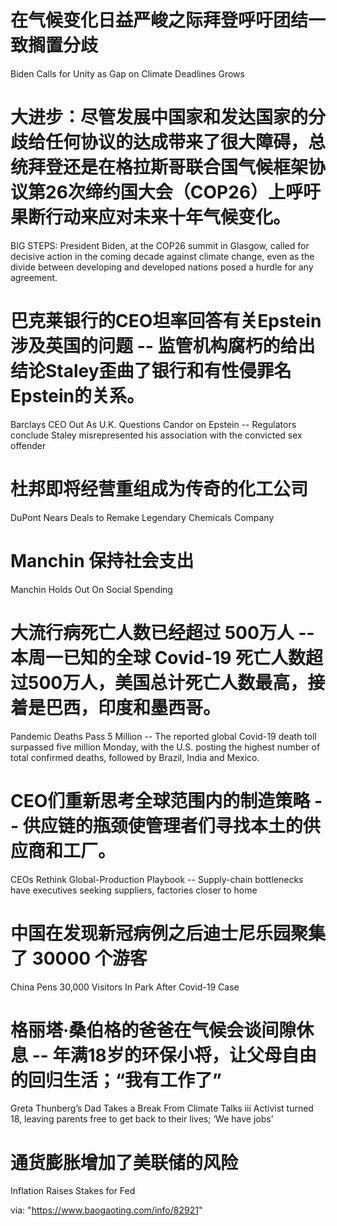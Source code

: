 [#]: subject: "华尔街日报简讯-2021-11-02"
[#]: via: "https://www.baogaoting.com/info/82921"
[#]: author: "https://www.baogaoting.com/info/82921"
[#]: collector: "guevaraya"
[#]: translator: "guevaraya "
[#]: reviewer: " "
[#]: publisher: " "
[#]: url: " "

# 在气候变化日益严峻之际拜登呼吁团结一致搁置分歧
Biden Calls for Unity as Gap on Climate Deadlines Grows
# 大进步：尽管发展中国家和发达国家的分歧给任何协议的达成带来了很大障碍，总统拜登还是在格拉斯哥联合国气候框架协议第26次缔约国大会（COP26）上呼吁果断行动来应对未来十年气候变化。
BIG STEPS: President Biden, at the COP26 summit in Glasgow, called for decisive action in the coming decade against
climate change, even as the divide between developing and developed nations posed a hurdle for any agreement.
# 巴克莱银行的CEO坦率回答有关Epstein涉及英国的问题 -- 监管机构腐朽的给出结论Staley歪曲了银行和有性侵罪名Epstein的关系。
Barclays CEO Out As U.K. Questions Candor on Epstein -- Regulators conclude Staley misrepresented his association with the convicted sex offender
# 杜邦即将经营重组成为传奇的化工公司
DuPont Nears Deals to Remake Legendary Chemicals Company
# Manchin 保持社会支出
Manchin Holds Out On Social Spending
# 大流行病死亡人数已经超过 500万人 -- 本周一已知的全球 Covid-19 死亡人数超过500万人，美国总计死亡人数最高，接着是巴西，印度和墨西哥。
Pandemic Deaths Pass 5 Million -- 
The reported global Covid-19 death toll surpassed five million Monday, with the U.S. posting the highest number of total confirmed deaths, followed by Brazil, India and Mexico. 
# CEO们重新思考全球范围内的制造策略 -- 供应链的瓶颈使管理者们寻找本土的供应商和工厂。
CEOs Rethink Global-Production Playbook -- Supply-chain bottlenecks have executives seeking suppliers, factories closer to home
# 中国在发现新冠病例之后迪士尼乐园聚集了 30000 个游客
China Pens 30,000 Visitors In Park After Covid-19 Case
# 格丽塔·桑伯格的爸爸在气候会谈间隙休息 -- 年满18岁的环保小将，让父母自由的回归生活；“我有工作了”
Greta Thunberg’s Dad Takes a Break From Climate Talks iii Activist turned 18, leaving parents free to get back to their lives; ‘We have jobs’
# 通货膨胀增加了美联储的风险
Inflation Raises Stakes for Fed


via: "https://www.baogaoting.com/info/82921"
